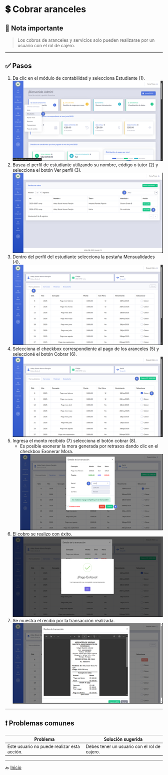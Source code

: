 # 💲 Cobrar aranceles

## 📝 Nota importante

>
> Los cobros de aranceles y servicios solo pueden realizarse por un usuario con el rol de cajero.
---

## ✅ Pasos

1. Da clic en el módulo de contabilidad y selecciona Estudiante (1).
   ![Ir al listado de estudiantes](../../assets/Cobrar%20matricula/Matricular1.png)
2. Busca el perfil de estudiante utilizando su nombre, código o tutor (2) y selecciona el botón Ver perfil (3).
   ![Ir al listado de estudiantes](../../assets/Cobrar%20matricula/Matricular2.png)
3. Dentro del perfil del estudiante selecciona la pestaña Mensualidades (4).
   ![Ir al listado de estudiantes](../../assets/Cobrar%20aranceles/C1.png)
4. Selecciona el checkbox correspondiente al pago de los aranceles (5) y seleccioné el botón Cobrar (6).
   ![Ir al listado de estudiantes](../../assets/Cobrar%20aranceles/C2.png)
5. Ingresa el monto recibido (7) selecciona el botón cobrar (8).
    - Es posible exonerar la mora generada por retrasos dando clic en el checkbox Exonerar Mora.
      ![Ir al listado de estudiantes](../../assets/Cobrar%20aranceles/C3.png)
6. El cobro se realizo con éxito.
   ![Ir al listado de estudiantes](../../assets/Cobrar%20aranceles/C4.png)
7. Se muestra el recibo por la transacción realizada.
   ![Ir al listado de estudiantes](../../assets/Cobrar%20aranceles/C5.png)
---

   <div style="page-break-after: always;"></div>

## ❗ Problemas comunes

| Problema                                    | Solución sugerida                            |
|---------------------------------------------|----------------------------------------------|
| Este usuario no puede realizar esta acción. | Debes tener un usuario con el rol de cajero. |

---

🔙 [Inicio](../../Index.md)


